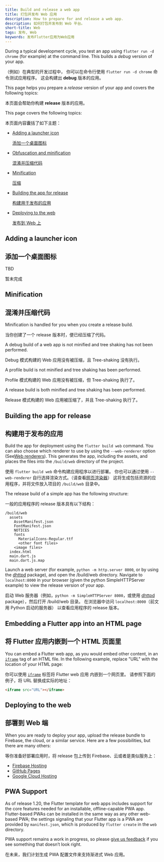 ```yaml
---
title: Build and release a web app
title: 打包并发布 Web 应用
description: How to prepare for and release a web app.
description: 如何打包并发布到 Web 平台。
short-title: Web
tags: 发布, Web
keywords: 发布Flutter应用为Web应用
---
```


During a typical development cycle,
you test an app using `flutter run -d chrome`
(for example) at the command line.
This builds a _debug_ version of your app.

（例如）在典型的开发过程中，
你可以在命令行使用 `flutter run -d chrome` 命令测试应用程序。
这会构建出 **debug** 版本的应用。

This page helps you prepare a _release_ version
of your app and covers the following topics:

本页面会帮助你构建 **release** 版本的应用。

This page covers the following topics:

本页面内容囊括了如下主题：

* [Adding a launcher icon](#adding-a-launcher-icon)

  [添加一个桌面图标](#adding-a-launcher-icon)

* [Obfuscation and minification](#obfuscation-and-minification)

  [混淆并压缩代码](#obfuscation-and-minification)

* [Minification](#minification)

  [压缩](#minification)

* [Building the app for release](#building-the-app-for-release)

  [构建用于发布的应用](#building-the-app-for-release)

* [Deploying to the web](#deploying-to-the-web)

  [发布到 Web 上](#deploying-to-the-web)

## Adding a launcher icon

## 添加一个桌面图标

TBD

暂未完成

## Minification

## 混淆并压缩代码

Minification is handled for you when you
create a release build.

当你创建了一个 release 版本时，便已经压缩了代码。

A debug build of a web app is not minified and
tree shaking has not been performed.

Debug 模式构建的 Web 应用没有被压缩，且 Tree-shaking 没有执行。

A profile build is not minified and tree shaking
has been performed.

Profile 模式构建的 Web 应用没有被压缩，但 Tree-shaking 执行了。

A release build is both minified and tree shaking
has been performed.

Release 模式构建的 Web 应用被压缩了，并且 Tree-shaking 执行了。

## Building the app for release

## 构建用于发布的应用

Build the app for deployment using the
`flutter build web` command.
You can also choose which renderer to use
by using the `--web-renderer` option (See[Web renderers][]).
This generates the app, including the assets,
and places the files into the `/build/web`
directory of the project.

使用 `flutter build web` 命令构建应用程序以进行部署。
你也可以通过使用 `--web-renderer` 自行选择渲染方式。（请查看[网页渲染器][Web renderers]）
这将生成包括资源的应用程序，并将文件放入项目的 `/build/web` 目录中。

The release build of a simple app has the
following structure:

一般的应用程序的 release 版本具有以下结构：

```none
/build/web
  assets
    AssetManifest.json
    FontManifest.json
    NOTICES
    fonts
      MaterialIcons-Regular.ttf
      <other font files>
    <image files>
  index.html
  main.dart.js
  main.dart.js.map
```

Launch a web server (for example,
`python -m http.server 8000`,
or by using the [dhttpd][] package),
and open the /build/web directory. Navigate to
`localhost:8000` in your browser
(given the python SimpleHTTPServer example)
to view the release version of your app.

启动 Web 服务器（例如，`python -m SimpleHTTPServer 8000`，或使用
[dhttpd][] package），然后打开 /build/web 目录。
在浏览器中访问 `localhost:8000`（前文用 Python 启动的服务器）
以查看应用程序的 release 版本。

## Embedding a Flutter app into an HTML page

## 将 Flutter 应用内嵌到一个 HTML 页面里

You can embed a Flutter web app,
as you would embed other content,
in an [`iframe`][] tag of an HTML file.
In the following example, replace "URL"
with the location of your HTML page:

你可以使用 [`iframe`][] 标签将 Flutter web 应用
内嵌到一个网页里。
请参照下面的例子，将 URL 替换成实际的地址：

```html
<iframe src="URL"></iframe>
```

## Deploying to the web

## 部署到 Web 端

When you are ready to deploy your app,
upload the release bundle
to Firebase, the cloud, or a similar service.
Here are a few possibilities, but there are
many others:

等你准备好部署应用时，将 release 包上传到 Firebase、云或者是类似服务上：

* [Firebase Hosting][]
* [GitHub Pages][]
* [Google Cloud Hosting][]

## PWA Support

As of release 1.20, the Flutter template for web apps includes support
for the core features needed for an installable, offline-capable PWA app.
Flutter-based PWAs can be installed in the same way as any other web-based
PWA; the settings signaling that your Flutter app is a PWA are provided by
`manifest.json`, which is produced by `flutter create` in the `web` directory.

PWA support remains a work in progress,
so please [give us feedback][] if you see something that doesn’t look right.

在未来，我们计划生成 PWA 配置文件来支持渐进式 Web 应用。

[dhttpd]: {{site.pub}}/packages/dhttpd
[Firebase Hosting]: https://firebase.google.com/docs/hosting
[GitHub Pages]: https://pages.github.com/
[give us feedback]: {{site.github}}/flutter/flutter/issues/new?title=%5Bweb%5D:+%3Cdescribe+issue+here%3E&labels=%E2%98%B8+platform-web&body=Describe+your+issue+and+include+the+command+you%27re+running,+flutter_web%20version,+browser+version
[Google Cloud Hosting]: https://cloud.google.com/solutions/smb/web-hosting/
[`iframe`]: https://html.com/tags/iframe/
[Web renderers]: /docs/development/tools/web-renderers


